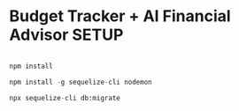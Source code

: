 # Budget Tracker + AI Financial Advisor SETUP

```python

npm install

npm install -g sequelize-cli nodemon

npx sequelize-cli db:migrate
```
